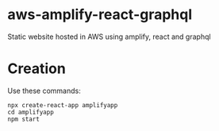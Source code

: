 # aws-amplify-react-graphql
Static website hosted in AWS using amplify, react and graphql

# Creation

Use these commands:

```
npx create-react-app amplifyapp
cd amplifyapp
npm start
```
